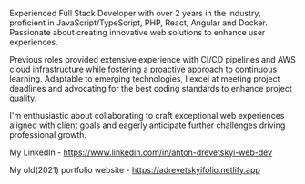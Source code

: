 
  Experienced Full Stack Developer with over 2 years in the industry, proficient in JavaScript/TypeScript, PHP, React, Angular and Docker. Passionate about creating innovative web solutions to enhance user experiences.

Previous roles provided extensive experience with CI/CD pipelines and AWS cloud infrastructure while fostering a proactive approach to continuous learning. Adaptable to emerging technologies, I excel at meeting project deadlines and advocating for the best coding standards to enhance project quality.

I'm enthusiastic about collaborating to craft exceptional web experiences aligned with client goals and eagerly anticipate further challenges driving professional growth.

My LinkedIn - https://www.linkedin.com/in/anton-drevetskyi-web-dev

My old(2021) portfolio website - https://adrevetskyifolio.netlify.app
